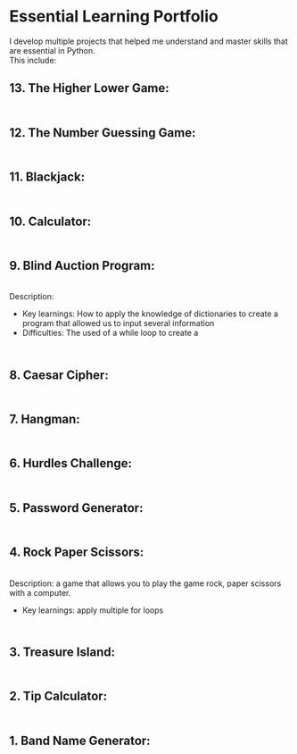 # Essential Learning Portfolio

I develop multiple projects that helped me understand and master skills that are essential in Python. 
<br>This include:

## **13. The Higher Lower Game:** 
## <br>**12. The Number Guessing Game:**
## <br>**11. Blackjack:**
## <br>**10. Calculator:**

## <br> **9. Blind Auction Program:**
<br> Description:
+ Key learnings: How to apply the knowledge of dictionaries to create a program that allowed us to input several information
+  Difficulties: The used of a while loop to create a 

## <br> **8. Caesar Cipher:**
## <br> **7. Hangman:**
## <br> **6. Hurdles Challenge:**
## <br> **5. Password Generator:**
## <br> **4. Rock Paper Scissors:**
<br> Description: a game that allows you to play the game rock, paper scissors with a computer. 
+ Key learnings: apply multiple for loops
## <br>**3. Treasure Island:**
## <br>**2. Tip Calculator:**
## <br>**1. Band Name Generator:**
